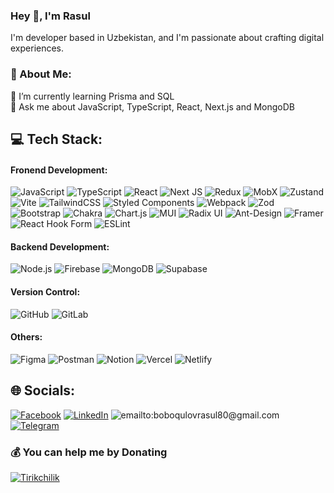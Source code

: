 <!-- ![](https://readme-typing-svg.herokuapp.com?font=Montserrat&color=coral&lines/=I'm+a+JavaScript+Developer;I'm+a+React+JS+Developer;I'm+a+NextJS+Developer;) -->

### Hey 👋, I'm Rasul
I'm developer based in Uzbekistan, and I'm passionate about crafting digital experiences.

### 💫 About Me:

🌱 I’m currently learning Prisma and SQL <br>💬 Ask me about JavaScript, TypeScript, React, Next.js and MongoDB



## 💻 Tech Stack:
#### Fronend Development:
![JavaScript](https://img.shields.io/badge/Javascript-%23323330.svg?logo=javascript&logoColor=%23F7DF1E) ![TypeScript](https://img.shields.io/badge/Typescript-%23007ACC.svg?logo=typescript&logoColor=white) ![React](https://img.shields.io/badge/React-%2320232a.svg?logo=react&logoColor=%2361DAFB) ![Next JS](https://img.shields.io/badge/Next-black?logo=next.js&logoColor=white) ![Redux](https://img.shields.io/badge/Redux-%23593d88.svg?logo=redux&logoColor=white) ![MobX](https://img.shields.io/badge/MobX-FF6C37.svg?logoColor=white) ![Zustand](https://img.shields.io/badge/Zustand-18392B.svg?logoColor=white) ![Vite](https://img.shields.io/badge/Vite-%23646CFF.svg?logo=vite&logoColor=white) ![TailwindCSS](https://img.shields.io/badge/Tailwindcss-%2338B2AC.svg?logo=tailwind-css&logoColor=white) ![Styled Components](https://img.shields.io/badge/Styled--Components-DB7093?logo=styled-components&logoColor=white) ![Webpack](https://img.shields.io/badge/Webpack-%238DD6F9.svg?logo=webpack&logoColor=black) ![Zod](https://img.shields.io/badge/Zod-%233068b7.svg?logo=zod&logoColor=white) ![Bootstrap](https://img.shields.io/badge/Bootstrap-%238511FA.svg?logo=bootstrap&logoColor=white) ![Chakra](https://img.shields.io/badge/Chakra-%234ED1C5.svg?logo=chakraui&logoColor=white) ![Chart.js](https://img.shields.io/badge/Chart.js-F5788D.svg?logo=chart.js&logoColor=white) ![MUI](https://img.shields.io/badge/MUI-%230081CB.svg?logo=mui&logoColor=white) ![Radix UI](https://img.shields.io/badge/Radix%20ui-161618.svg?logo=radix-ui&logoColor=white) ![Ant-Design](https://img.shields.io/badge/-AntDesign-%230170FE?logo=ant-design&logoColor=white) ![Framer](https://img.shields.io/badge/Framer%20Motion-7F00FF?logoColor=white) ![React Hook Form](https://img.shields.io/badge/React%20Hook%20Form-%23EC5990.svg?logo=reacthookform&logoColor=white) ![ESLint](https://img.shields.io/badge/ESLint-4B3263?logo=eslint&logoColor=white)

#### Backend Development:
![Node.js](https://img.shields.io/badge/Node.js-3ECF8E?logoColor=white) ![Firebase](https://img.shields.io/badge/Firebase-a08021?logo=firebase&logoColor=ffcd34) ![MongoDB](https://img.shields.io/badge/MongoDB-%234ea94b.svg?logo=mongodb&logoColor=white) ![Supabase](https://img.shields.io/badge/Supabase-3ECF8E?logo=supabase&logoColor=white) 

#### Version Control:
![GitHub](https://img.shields.io/badge/Github-%23121011.svg?logo=github&logoColor=white) ![GitLab](https://img.shields.io/badge/Gitlab-%23181717.svg?logo=gitlab&logoColor=white)

#### Others:
![Figma](https://img.shields.io/badge/Figma-%23F24E1E.svg?logo=figma&logoColor=white)  ![Postman](https://img.shields.io/badge/Postman-FF6C37?logo=postman&logoColor=white) ![Notion](https://img.shields.io/badge/Notion-%23000000.svg?logo=notion&logoColor=white)  ![Vercel](https://img.shields.io/badge/Vercel-%23000000.svg?logo=vercel&logoColor=white) ![Netlify](https://img.shields.io/badge/Netlify-%23000000.svg?logo=netlify&logoColor=#00C7B7)


## 🌐 Socials:

[![Facebook](https://img.shields.io/badge/Facebook-%231877F2.svg?logo=Facebook&logoColor=white)](https://facebook.com/https://www.facebook.com/rasul.boboqulov) [![LinkedIn](https://img.shields.io/badge/Linkedin-%230077B5.svg?logo=linkedin&logoColor=white)](https://linkedin.com/in/https://www.linkedin.com/in/rasul-boboqulov/) ![emailto:boboqulovrasul80@gmail.com](https://img.shields.io/badge/Gmail-082032?logo=Gmail&logoColor=#EA4335)
[![Telegram](https://img.shields.io/badge/-Telegram-082032?logo=Telegram&logoColor=#26A5E4)](https://t.me/boboqulovrasul)

### 💰 You can help me by Donating

 [![Tirikchilik](https://img.shields.io/badge/Tirikchilik-ffdd00?style=for-the-badge)](https://tirikchilik.uz/rasulwebs)
<!-- [![Ko-Fi](https://img.shields.io/badge/Ko--fi-F16061?style=for-the-badge&logo=ko-fi&logoColor=white)](https://ko-fi.com/https://ko-fi.com/rasulweb) -->

<!-- Proudly created with GPRM ( https://gprm.itsvg.in ) -->

